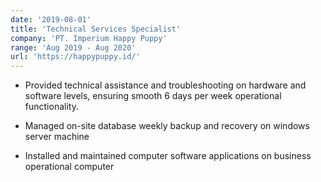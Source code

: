 ```yaml
---
date: '2019-08-01'
title: 'Technical Services Specialist'
company: 'PT. Imperium Happy Puppy'
range: 'Aug 2019 - Aug 2020'
url: 'https://happypuppy.id/'
---
```


- Provided technical assistance and troubleshooting on hardware and software levels, ensuring smooth 6 days per week operational functionality.

- Managed on-site database weekly backup and recovery on windows server machine 

- Installed and maintained computer software applications on business operational computer